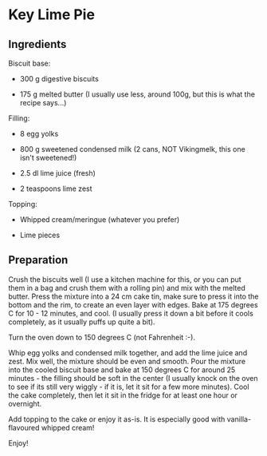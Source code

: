 # Key Lime Pie

## Ingredients
Biscuit base:

- 300 g digestive biscuits

- 175 g melted butter (I usually use less, around 100g, but this is what 
the 
recipe says...)

Filling:

- 8 egg yolks

- 800 g sweetened condensed milk (2 cans, NOT Vikingmelk, this one isn't 
sweetened!)

- 2.5 dl lime juice (fresh)

- 2 teaspoons lime zest

Topping:

- Whipped cream/meringue (whatever you prefer)

- Lime pieces


## Preparation
Crush the biscuits well (I use a kitchen machine for this, or you can 
put them in a bag and crush them with a rolling pin) and mix with the 
melted butter. Press the mixture into a 24 cm cake tin, make sure to 
press it into the bottom and the rim, to create an even layer with 
edges. Bake at 175 degrees C for 10 - 12 minutes, and cool. (I usually 
press it down a bit before it cools completely, as it usually puffs up 
quite a bit).

Turn the oven down to 150 degrees C (not Fahrenheit :-).

Whip egg yolks and condensed milk together, and add the lime juice and 
zest. Mix well, the mixture should be even and smooth. Pour the mixture 
into the cooled biscuit base and bake at 150 degrees C for around 25 
minutes - the filling should be soft in the center (I usually knock on 
the oven to see if its still very wiggly - if it is, let it sit for a 
few more minutes). Cool the cake completely, then let it sit in the 
fridge for at least one hour or overnight.

Add topping to the cake or enjoy it as-is. It is especially good with 
vanilla-flavoured whipped cream!

Enjoy!
